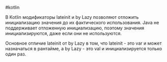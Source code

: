 #kotlin 

В Kotlin модификаторы lateinit и by Lazy позволяют отложить инициализацию значения до их фактического использования. Java не поддерживает отложенную инициализацию, поэтому значения инициализируются, даже если они не используются.

Основное отличие lateinit от by Lazy в том, что lateinit - это var и может назначаться в рантайме, а by Lazy - это val и инициализируется только один раз.